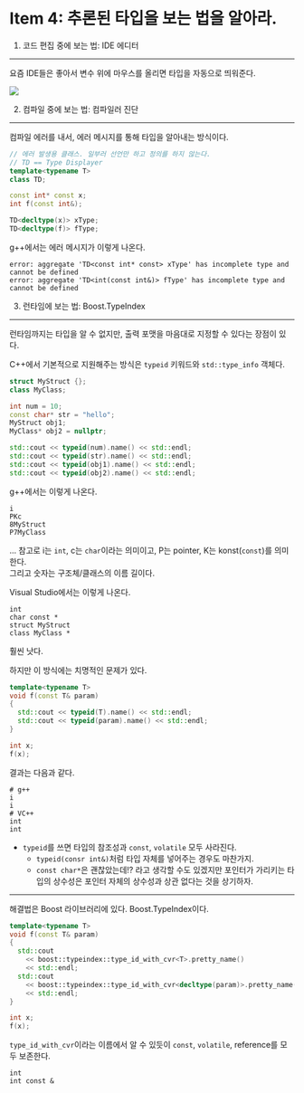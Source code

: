 
Item 4: 추론된 타입을 보는 법을 알아라.
===

1. 코드 편집 중에 보는 법: IDE 에디터
---
요즘 IDE들은 좋아서 변수 위에 마우스를 올리면 타입을 자동으로 띄워준다.

![](https://c2.staticflickr.com/4/3457/3868299211_55eda5cf1a.jpg)

2. 컴파일 중에 보는 법: 컴파일러 진단
---
컴파일 에러를 내서, 에러 메시지를 통해 타입을 알아내는 방식이다.
```C++
// 에러 발생용 클래스. 일부러 선언만 하고 정의를 하지 않는다.
// TD == Type Displayer
template<typename T>
class TD;

const int* const x;
int f(const int&);

TD<decltype(x)> xType;
TD<decltype(f)> fType;
```
g++에서는 에러 메시지가 이렇게 나온다.
```
error: aggregate 'TD<const int* const> xType' has incomplete type and cannot be defined
error: aggregate 'TD<int(const int&)> fType' has incomplete type and cannot be defined                                                                                      
```


3. 런타임에 보는 법: Boost.TypeIndex 
---
런타임까지는 타입을 알 수 없지만, 출력 포맷을 마음대로 지정할 수 있다는 장점이 있다.

C++에서 기본적으로 지원해주는 방식은 `typeid` 키워드와 `std::type_info` 객체다.
```C++
struct MyStruct {};
class MyClass;

int num = 10;
const char* str = "hello";
MyStruct obj1;
MyClass* obj2 = nullptr;

std::cout << typeid(num).name() << std::endl;
std::cout << typeid(str).name() << std::endl;
std::cout << typeid(obj1).name() << std::endl;
std::cout << typeid(obj2).name() << std::endl;
```

g++에서는 이렇게 나온다.
```
i
PKc
8MyStruct
P7MyClass
```
...
참고로 i는 `int`, c는 `char`이라는 의미이고, P는 pointer, K는 konst(`const`)를 의미한다.<br/>
그리고 숫자는 구조체/클래스의 이름 길이다.

Visual Studio에서는 이렇게 나온다.
```
int
char const *
struct MyStruct
class MyClass *
```
훨씬 낫다.

하지만 이 방식에는 치명적인 문제가 있다.
```C++
template<typename T>
void f(const T& param)
{
  std::cout << typeid(T).name() << std::endl;
  std::cout << typeid(param).name() << std::endl;
}

int x;
f(x);
```

결과는 다음과 같다.
```
# g++
i
i
# VC++
int
int
```
* `typeid`를 쓰면 타입의 참조성과 `const`, `volatile` 모두 사라진다.
  * `typeid(consr int&)`처럼 타입 자체를 넣어주는 경우도 마찬가지.
  * `const char*`은 괜찮았는데!? 라고 생각할 수도 있겠지만 포인터가 가리키는 타입의 상수성은 포인터 자체의 상수성과 상관 없다는 것을 상기하자.

----------

해결법은 Boost 라이브러리에 있다. Boost.TypeIndex이다.
```C++
template<typename T>
void f(const T& param)
{
  std::cout
    << boost::typeindex::type_id_with_cvr<T>.pretty_name()
    << std::endl;
  std::cout
    << boost::typeindex::type_id_with_cvr<decltype(param)>.pretty_name()
    << std::endl;
}

int x;
f(x);
```
`type_id_with_cvr`이라는 이름에서 알 수 있듯이 `const`, `volatile`, reference를 모두 보존한다.
```
int
int const &
```
